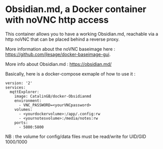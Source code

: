 # Obsidian.md, a Docker container with noVNC http access
This container allows you to have a working Obsidian.md, reachable via a http noVNC that can be placed behind a reverse proxy.

More information about the noVNC baseimage here : https://github.com/jlesage/docker-baseimage-gui.

More info about Obsidian.md : https://obsidian.md/

Basically, here is a docker-compose exmaple of how to use it :
```
version: '2'
services:
  mqttExplorer:
    image: CatalinGB/docker-Obsidianmd
    environment:
      - VNC_PASSWORD=<yourVNCpassword>
    volumes:
      - <yourdockervolume>:/app/.config:rw
      - <yournotesvolume>:/media/notes:rw
    ports:
      - 5800:5800
```

NB : the volume for config/data files must be read/write for UID/GID 1000/1000
